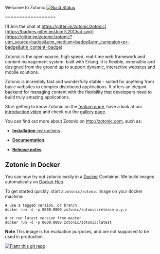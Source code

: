 Welcome to Zotonic [![Build Status](https://travis-ci.org/zotonic/zotonic.svg?branch=master)](https://travis-ci.org/zotonic/zotonic)

==================

[![Join the chat at https://gitter.im/zotonic/zotonic](https://badges.gitter.im/Join%20Chat.svg)](https://gitter.im/zotonic/zotonic?utm_source=badge&utm_medium=badge&utm_campaign=pr-badge&utm_content=badge)

Zotonic is the open source, high speed, real-time web framework  and content management system, built with Erlang. It is flexible, extensible and designed from the ground up to support dynamic, interactive websites and mobile solutions.

Zotonic is incredibly fast and wonderfully stable - suited for anything from basic websites to complex distributed applications. It offers an elegant backend for managing content with the flexibility that developers need to build truly amazing applications.

Start getting to know Zotonic on the [feature page](http://zotonic.com/features), have a look at our [introduction video](http://zotonic.com/page/750/video-introduction-to-zotonic) and check out the [gallery page](http://www.zotonic.com/gallery/735/screen-shot-gallery).


You can find out more about Zotonic on http://zotonic.com, such as:

- [**Installation** instructions](http://zotonic.com/install).

- [**Documentation**](http://zotonic.com/docs).

- [**Release notes**](http://zotonic.com/docs/latest/dev/releasenotes/index.html).


Zotonic in Docker
-----------------

You can now try out zotonic easily in a
[Docker](https://www.docker.com/) Container. We build images
automatically on
[Docker Hub](https://hub.docker.com/r/zotonic/zotonic/).

To get started quickly, start a `zotonic/zotonic` image on your docker machine:

    # use a tagged version, or branch
    docker run -d -p 8000:8000 zotonic/zotonic:release-x.y.z

    # or run latest version from master
    docker run -d -p 8000:8000 zotonic/zotonic:latest

**Note** This image is for evaluation purposes, and are not supposed
to be used in production.


[![Flattr this git repo](http://api.flattr.com/button/flattr-badge-large.png)](https://flattr.com/submit/auto?user_id=zotonic&url=https://github.com/zotonic/zotonic&title=zotonic&language=en_GB&tags=github&category=software) 
